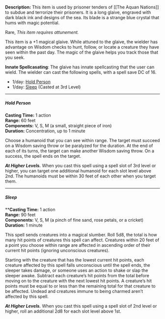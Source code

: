 **Description:** This item is used by prisoner tenders of [[The Aquan Nations]] to subdue and terrorize their prisoners. It is a long glaive, engraved with dark black ink and designs of the sea. Its blade is a strange blue crystal that hums with magic potential. 

Rare, *This item requires attunement.*

This item is a +1 magical glaive. While attuned to the glaive, the wielder has advantage on Wisdom checks to hunt, follow, or locate a creature they have seen within the past day. The magic of the glaive helps you track those that you seek. 

**Innate Spellcasating**: The glaive has innate spellcasting that the user can wield. The wielder can cast the following spells, with a spell save DC of 16.
- 1/day: [Hold Person](https://dnd5e.wikidot.com/spell:hold-person)
- 1/day: [Sleep](https://dnd5e.wikidot.com/spell:sleep) (Casted at 3rd Level)

_ _ _ _
##### Hold Person
**Casting Time:** 1 action  
**Range:** 60 feet  
**Components:** V, S, M (a small, straight piece of iron)  
**Duration:** Concentration, up to 1 minute

Choose a humanoid that you can see within range. The target must succeed on a Wisdom saving throw or be paralyzed for the duration. At the end of each of its turns, the target can make another Wisdom saving throw. On a success, the spell ends on the target.

**_At Higher Levels._** When you cast this spell using a spell slot of 3rd level or higher, you can target one additional humanoid for each slot level above 2nd. The humanoids must be within 30 feet of each other when you target them.

_ _ _ _
##### Sleep
****Casting Time:** 1 action  
**Range:** 90 feet  
**Components:** V, S, M (a pinch of fine sand, rose petals, or a cricket)  
**Duration:** 1 minute

This spell sends creatures into a magical slumber. Roll 5d8, the total is how many hit points of creatures this spell can affect. Creatures within 20 feet of a point you choose within range are affected in ascending order of their current hit points (ignoring unconscious creatures).

Starting with the creature that has the lowest current hit points, each creature affected by this spell falls unconscious until the spell ends, the sleeper takes damage, or someone uses an action to shake or slap the sleeper awake. Subtract each creature’s hit points from the total before moving on to the creature with the next lowest hit points. A creature’s hit points must be equal to or less than the remaining total for that creature to be affected. Undead and creatures immune to being charmed aren’t affected by this spell.

**_At Higher Levels._** When you cast this spell using a spell slot of 2nd level or higher, roll an additional 2d8 for each slot level above 1st.